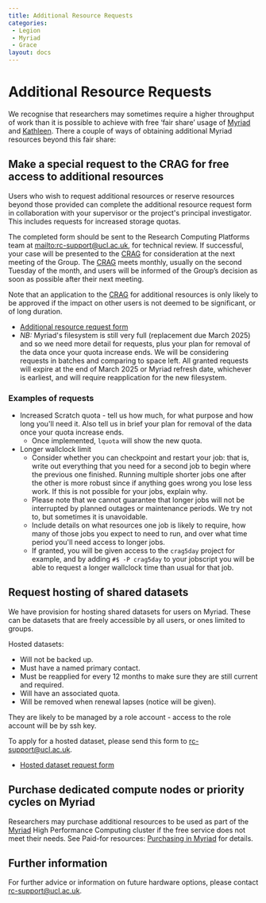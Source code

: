 ```yaml
---
title: Additional Resource Requests
categories:
 - Legion
 - Myriad
 - Grace
layout: docs
---
```

# Additional Resource Requests

We recognise that researchers may sometimes require a higher throughput
of work than it is possible to achieve with free ‘fair share’ usage of
[Myriad](Clusters/Myriad.md) and [Kathleen](Clusters/Kathleen.md).
There a couple of ways of obtaining additional Myriad resources
beyond this fair share:

## Make a special request to the CRAG for free access to additional resources

Users who wish to request additional resources or reserve resources
beyond those provided can complete the additional resource request form
in collaboration with your supervisor or the project's principal
investigator. This includes requests for increased storage quotas.

The completed form should be sent to the Research Computing Platforms
team at <mailto:rc-support@ucl.ac.uk>, for technical review. If successful,
your case will be presented to the
[CRAG](http://www.ucl.ac.uk/isd/about/governance/research-it/crag) for
consideration at the next meeting of the Group. The
[CRAG](http://www.ucl.ac.uk/isd/about/governance/research-it/crag) meets
monthly, usually on the second Tuesday of the month, and users will be
informed of the Group’s decision as soon as possible after their next
meeting.

Note that an application to the
[CRAG](http://www.ucl.ac.uk/isd/about/governance/research-it/crag) for
additional resources is only likely to be approved if the impact on
other users is not deemed to be significant, or of long duration.

  - [Additional resource request form](Additional_Resource_Requests/CRAG_additional_resources_request_form.rtf)
  - *NB:* Myriad's filesystem is still very full (replacement due March 2025) and so
    we need more detail for requests, plus your plan for removal of the data once your 
    quota increase ends. We will be considering requests in batches and comparing to
    space left. All granted requests will expire at the end of March 2025 or Myriad
    refresh date, whichever is earliest, and will require reapplication for the new 
    filesystem.


### Examples of requests

 - Increased Scratch quota - tell us how much, for what purpose and how long you'll need it. Also
   tell us in brief your plan for removal of the data once your quota increase ends.
    - Once implemented, `lquota` will show the new quota.
 - Longer wallclock limit
    - Consider whether you can checkpoint and restart your job: that is, write out everything that
      you need for a second job to begin where the previous one finished. Running multiple shorter
      jobs one after the other is more robust since if anything goes wrong you lose less work. If
      this is not possible for your jobs, explain why. 
    - Please note that we cannot guarantee that longer jobs will not be interrupted by planned
      outages or maintenance periods. We try not to, but sometimes it is unavoidable.
    - Include details on what resources one job is likely to require, how many of those jobs you
      expect to need to run, and over what time period you'll need access to longer jobs. 
    - If granted, you will be given access to the `crag5day` project for example, and by adding
      `#$ -P crag5day` to your jobscript you will be able to request a longer wallclock time than 
      usual for that job.

## Request hosting of shared datasets

We have provision for hosting shared datasets for users on Myriad. These
can be datasets that are freely accessible by all users, or ones limited
to groups.

Hosted datasets:

  - Will not be backed up.
  - Must have a named primary contact.
  - Must be reapplied for every 12 months to make sure they are still
    current and required.
  - Will have an associated quota.
  - Will be removed when renewal lapses (notice will be given).

They are likely to be managed by a role account - access to the role
account will be by ssh key.

To apply for a hosted dataset, please send this form to
<rc-support@ucl.ac.uk>.

  - [Hosted dataset request form](Additional_Resource_Requests/Hosted_dataset_request_form.rtf)

## Purchase dedicated compute nodes or priority cycles on Myriad

Researchers may purchase additional resources to be used as part of the [Myriad](Clusters/Myriad.md) High Performance Computing cluster if the free service does not meet their needs. See Paid-for resources: [Purchasing in Myriad](Paid-For_Resources/Purchasing_in_Myriad.md) for details.

## Further information

For further advice or information on future hardware options, please
contact [rc-support@ucl.ac.uk](mailto:rc-support@ucl.ac.uk).
